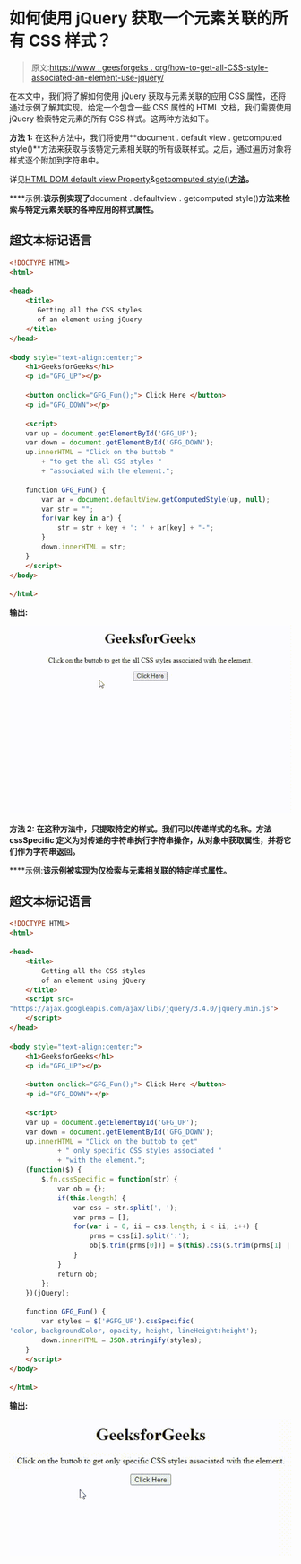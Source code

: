 # 如何使用 jQuery 获取一个元素关联的所有 CSS 样式？

> 原文:[https://www . geesforgeks . org/how-to-get-all-CSS-style-associated-an-element-use-jquery/](https://www.geeksforgeeks.org/how-to-get-all-css-styles-associated-with-an-element-using-jquery/)

在本文中，我们将了解如何使用 jQuery 获取与元素关联的应用 CSS 属性，还将通过示例了解其实现。给定一个包含一些 CSS 属性的 HTML 文档，我们需要使用 jQuery 检索特定元素的所有 CSS 样式。这两种方法如下。

**方法 1:** 在这种方法中，我们将使用**document . default view . getcomputed style()**方法来获取与该特定元素相关联的所有级联样式。之后，通过遍历对象将样式逐个附加到字符串中。

详见[HTML DOM default view Property](https://www.geeksforgeeks.org/html-dom-defaultview-property/)&[getcomputed style()**方法**](https://www.geeksforgeeks.org/javascript-window-getcomputedstyle-method/)**。**

****示例:**该示例实现了**document . defaultview . getcomputed style()**方法来检索与特定元素关联的各种应用的样式属性。**

## **超文本标记语言**

```html
<!DOCTYPE HTML>
<html>

<head>
    <title>
       Getting all the CSS styles
       of an element using jQuery
    </title>
</head>

<body style="text-align:center;">
    <h1>GeeksforGeeks</h1>
    <p id="GFG_UP"></p>

    <button onclick="GFG_Fun();"> Click Here </button>
    <p id="GFG_DOWN"></p>

    <script>
    var up = document.getElementById('GFG_UP');
    var down = document.getElementById('GFG_DOWN');
    up.innerHTML = "Click on the buttob "
        + "to get the all CSS styles "
        + "associated with the element.";

    function GFG_Fun() {
        var ar = document.defaultView.getComputedStyle(up, null);
        var str = "";
        for(var key in ar) {
            str = str + key + ': ' + ar[key] + "-";
        }
        down.innerHTML = str;
    }
    </script>
</body>

</html>
```

****输出:****

**![](img/0873f33d0d61c002d2e8d8dc675777c5.png)**

****方法 2:** 在这种方法中，只提取特定的样式。我们可以传递样式的名称。方法 **cssSpecific** 定义为对传递的字符串执行字符串操作，从对象中获取属性，并将它们作为字符串返回。**

****示例:**该示例被实现为仅检索与元素相关联的特定样式属性。**

## **超文本标记语言**

```html
<!DOCTYPE HTML>
<html>

<head>
    <title>
        Getting all the CSS styles
        of an element using jQuery
    </title>
    <script src=
"https://ajax.googleapis.com/ajax/libs/jquery/3.4.0/jquery.min.js">
    </script>
</head>

<body style="text-align:center;">
    <h1>GeeksforGeeks</h1>
    <p id="GFG_UP"></p>

    <button onclick="GFG_Fun();"> Click Here </button>
    <p id="GFG_DOWN"></p>

    <script>
    var up = document.getElementById('GFG_UP');
    var down = document.getElementById('GFG_DOWN');
    up.innerHTML = "Click on the buttob to get"
            + " only specific CSS styles associated "
            + "with the element.";
    (function($) {
        $.fn.cssSpecific = function(str) {
            var ob = {};
            if(this.length) {
                var css = str.split(', ');
                var prms = [];
                for(var i = 0, ii = css.length; i < ii; i++) {
                    prms = css[i].split(':');
                    ob[$.trim(prms[0])] = $(this).css($.trim(prms[1] || prms[0]));
                }
            }
            return ob;
        };
    })(jQuery);

    function GFG_Fun() {
        var styles = $('#GFG_UP').cssSpecific(
'color, backgroundColor, opacity, height, lineHeight:height');
        down.innerHTML = JSON.stringify(styles);
    }
    </script>
</body>

</html>
```

****输出:****

**![](img/1052f989c5ec43dde0b4e3e5f760f2c2.png)**